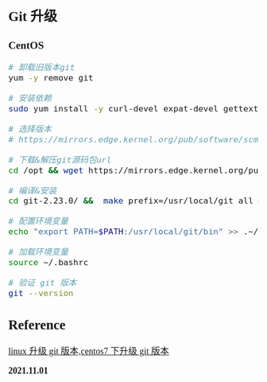 <font size=4 face='楷体'>

## Git 升级

### CentOS

```bash
# 卸载旧版本git
yum -y remove git

# 安装依赖
sudo yum install -y curl-devel expat-devel gettext-devel openssl-devel zlib-devel asciidoc  gcc perl-ExtUtils-MakeMaker

# 选择版本
# https://mirrors.edge.kernel.org/pub/software/scm/git/ide

# 下载&解压git源码包url
cd /opt && wget https://mirrors.edge.kernel.org/pub/software/scm/git/git-2.23.0.tar.gz && tar -xzvf git-2.23.0.tar.gzcentos7

# 编译&安装
cd git-2.23.0/ &&  make prefix=/usr/local/git all && make prefix=/usr/local/git install

# 配置环境变量
echo "export PATH=$PATH:/usr/local/git/bin" >> .~/.bashrc

# 加载环境变量
source ~/.bashrc

# 验证 git 版本
git --version
```

## Reference

[linux 升级 git 版本,centos7 下升级 git 版本](https://blog.csdn.net/weixin_42395498/article/details/116881738)

**2021.11.01**
